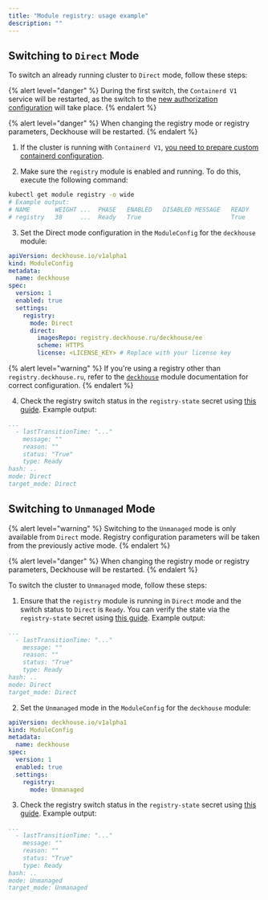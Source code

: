 ```yaml
---
title: "Module registry: usage example"
description: ""
---
```


## Switching to `Direct` Mode

To switch an already running cluster to `Direct` mode, follow these steps:

{% alert level="danger" %}
During the first switch, the `Containerd V1` service will be restarted, as the switch to the [new authorization configuration](./faq.html#how-to-prepare-containerd-v1) will take place.
{% endalert %}

{% alert level="danger" %}
When changing the registry mode or registry parameters, Deckhouse will be restarted.
{% endalert %}

1. If the cluster is running with `Containerd V1`, [you need to prepare custom containerd configuration](./faq.html#how-to-prepare-containerd-v1).

<!-- markdownlint-disable MD029 -->
2. Make sure the `registry` module is enabled and running. To do this, execute the following command:

```bash
kubectl get module registry -o wide
# Example output:
# NAME       WEIGHT ...  PHASE   ENABLED   DISABLED MESSAGE   READY
# registry   38     ...  Ready   True                         True
```

<!-- markdownlint-disable MD029 -->
3. Set the Direct mode configuration in the `ModuleConfig` for the `deckhouse` module:

```yaml
apiVersion: deckhouse.io/v1alpha1
kind: ModuleConfig
metadata:
  name: deckhouse
spec:
  version: 1
  enabled: true
  settings:
    registry:
      mode: Direct
      direct:
        imagesRepo: registry.deckhouse.ru/deckhouse/ee
        scheme: HTTPS
        license: <LICENSE_KEY> # Replace with your license key
```

{% alert level="warning" %}
If you're using a registry other than `registry.deckhouse.ru`, refer to the [`deckhouse`](/products/kubernetes-platform/documentation/v1/modules/deckhouse/) module documentation for correct configuration.
{% endalert %}

<!-- markdownlint-disable MD029 -->
4. Check the registry switch status in the `registry-state` secret using [this guide](./faq.html#how-to-check-the-registry-mode-switch-status). Example output:

```yaml
...
  - lastTransitionTime: "..."
    message: ""
    reason: ""
    status: "True"
    type: Ready
hash: ..
mode: Direct
target_mode: Direct
```

## Switching to `Unmanaged` Mode

{% alert level="warning" %}
Switching to the `Unmanaged` mode is only available from `Direct` mode. Registry configuration parameters will be taken from the previously active mode.
{% endalert %}

{% alert level="danger" %}
When changing the registry mode or registry parameters, Deckhouse will be restarted.
{% endalert %}

To switch the cluster to `Unmanaged` mode, follow these steps:

1. Ensure that the `registry` module is running in `Direct` mode and the switch status to `Direct` is `Ready`. You can verify the state via the `registry-state` secret using [this guide](./faq.html#how-to-check-the-registry-mode-switch-status). Example output:

```yaml
...
  - lastTransitionTime: "..."
    message: ""
    reason: ""
    status: "True"
    type: Ready
hash: ..
mode: Direct
target_mode: Direct
```

<!-- markdownlint-disable MD029 -->
2. Set the `Unmanaged` mode in the `ModuleConfig` for the `deckhouse` module:

```yaml
apiVersion: deckhouse.io/v1alpha1
kind: ModuleConfig
metadata:
  name: deckhouse
spec:
  version: 1
  enabled: true
  settings:
    registry:
      mode: Unmanaged
```

<!-- markdownlint-disable MD029 -->
3. Check the registry switch status in the `registry-state` secret using [this guide](./faq.html#how-to-check-the-registry-mode-switch-status). Example output:

```yaml
...
  - lastTransitionTime: "..."
    message: ""
    reason: ""
    status: "True"
    type: Ready
hash: ..
mode: Unmanaged
target_mode: Unmanaged
```
